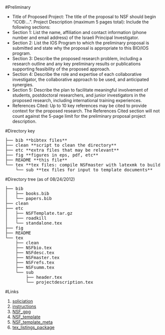 #Preliminary

* Title of Proposed Project: The title of the proposal to NSF should begin "ICOB:...".
Project Description (maximum 5 pages total): Include the following sections:
* Section 1: List the name, affiliation and contact information (phone number and email address) of the Israeli Principal Investigator.
* Section 2: List the IOS Program to which the preliminary proposal is submitted and state why the proposal is appropriate to this BIO/IOS program.
* Section 3: Describe the proposed research problem, including a research outline and any key preliminary results or publications supporting feasibility of the proposed approach.
* Section 4: Describe the role and expertise of each collaborative investigator, the collaborative approach to be used, and anticipated synergies.
* Section 5: Describe the plan to facilitate meaningful involvement of students, postdoctoral researchers, and junior investigators in the proposed research, including international training experiences.
* References Cited: Up to 10 key references may be cited to provide context for the proposed research. The References Cited section will not count against the 5-page limit for the preliminary proposal project description.

#Directory key
<pre>
├── bib **bibtex files**
├── clean **script to clean the directory**
├── etc **extra files that may be relevant**
├── fig **figures in eps, pdf, etc**
├── README **this file**
└── tex **tex files: compile NSFmaster with latexmk to build the project**
    └── sub **tex files for input to template documents**
</pre>

#Directory tree (as of 08/24/2012)
<pre>
├── bib
│   ├── books.bib
│   └── papers.bib
├── clean
├── etc
│   ├── NSFTemplate.tar.gz
│   ├── roadkill
│   └── standalone.tex
├── fig
├── README
└── tex
    ├── clean
    ├── NSFbio.tex
    ├── NSFdesc.tex
    ├── NSFmaster.tex
    ├── NSFrefs.tex
    ├── NSFsumm.tex
    └── sub
        ├── header.tex
        └── projectdescription.tex
</pre>

#Links
1. [soliciation](http://www.nsf.gov/funding/pgm_summ.jsp?pims_id=504768)
1. [instructions](http://www.nsf.gov/pubs/2012/nsf12577/nsf12577.htm#prep)
1. [NSF_gpg](http://www.nsf.gov/pubs/policydocs/pappguide/nsf11001/gpg_index.jsp)
1. [NSF_template](http://math.mit.edu/services/nsf/NSFTemplate.tar.gz)
1. [NSF_template_meta](http://math.mit.edu/services/grants.html)
1. [tex_listings_package](http://mirror.hmc.edu/ctan/macros/latex/contrib/listings/listings.pdf)
